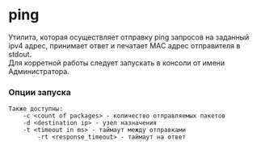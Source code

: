 # ping
Утилита, которая осуществляет отправку ping запросов на заданный ipv4 адрес, принимает ответ и печатает MAC адрес отправителя в stdout.  
Для корретной работы следует запускать в консоли от имени Администратора.  

### Опции запуска
```ping.exe -d <destination ip>  
Также доступны:  
	-c <count of packages> - количество отправляемых пакетов  
 	-d <destination ip> - узел назначения  
  	-t <timeout in ms> - таймаут между отправками  
        -rt <response_timeout> - таймаут на ответ
```
